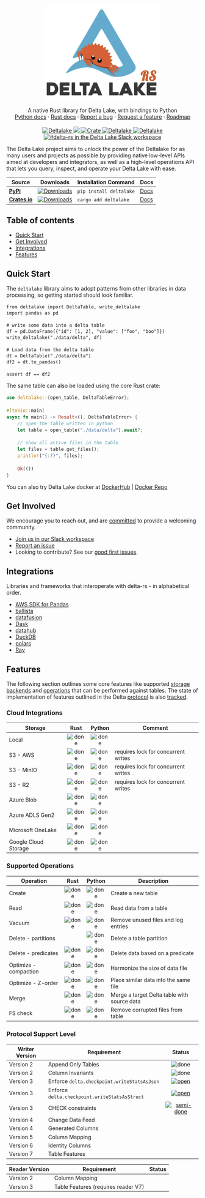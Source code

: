 <p align="center">
  <a href="https://delta.io/">
    <img src="https://github.com/delta-io/delta-rs/blob/main/logo.png?raw=true" alt="delta-rs logo" height="250">
  </a>
</p>
<p align="center">
  A native Rust library for Delta Lake, with bindings to Python
  <br>
  <a href="https://delta-io.github.io/delta-rs/">Python docs</a>
  ·
  <a href="https://docs.rs/deltalake/latest/deltalake/">Rust docs</a>
  ·
  <a href="https://github.com/delta-io/delta-rs/issues/new?template=bug_report.md">Report a bug</a>
  ·
  <a href="https://github.com/delta-io/delta-rs/issues/new?template=feature_request.md">Request a feature</a>
  ·
  <a href="https://github.com/delta-io/delta-rs/issues/1128">Roadmap</a>
  <br>
  <br>
  <a href="https://pypi.python.org/pypi/deltalake">
    <img alt="Deltalake" src="https://img.shields.io/pypi/l/deltalake.svg?style=flat-square&color=00ADD4&logo=apache">
  </a>
  <a target="_blank" href="https://github.com/delta-io/delta-rs" style="background:none">
    <img src="https://img.shields.io/github/stars/delta-io/delta-rs?logo=github&color=F75101">
  </a>
  <a target="_blank" href="https://crates.io/crates/deltalake" style="background:none">
    <img alt="Crate" src="https://img.shields.io/crates/v/deltalake.svg?style=flat-square&color=00ADD4&logo=rust" >
  </a>
  <a href="https://pypi.python.org/pypi/deltalake">
    <img alt="Deltalake" src="https://img.shields.io/pypi/v/deltalake.svg?style=flat-square&color=F75101&logo=pypi" >
  </a>
  <a href="https://pypi.python.org/pypi/deltalake">
    <img alt="Deltalake" src="https://img.shields.io/pypi/pyversions/deltalake.svg?style=flat-square&color=00ADD4&logo=python">
  </a>
  <a target="_blank" href="https://go.delta.io/slack">
    <img alt="#delta-rs in the Delta Lake Slack workspace" src="https://img.shields.io/badge/slack-delta-blue.svg?logo=slack&style=flat-square&color=F75101">
  </a>
</p>

The Delta Lake project aims to unlock the power of the Deltalake for as many users and projects as possible
by providing native low-level APIs aimed at developers and integrators, as well as a high-level operations
API that lets you query, inspect, and operate your Delta Lake with ease.

| Source                  | Downloads                         | Installation Command    | Docs            |
| ----------------------- | --------------------------------- | ----------------------- | --------------- |
| **[PyPi][pypi]**        | [![Downloads][pypi-dl]][pypi]     | `pip install deltalake` | [Docs][py-docs] |
| **[Crates.io][crates]** | [![Downloads][crates-dl]][crates] | `cargo add deltalake`   | [Docs][rs-docs] |

[pypi]: https://pypi.org/project/deltalake/
[pypi-dl]: https://img.shields.io/pypi/dm/deltalake?style=flat-square&color=00ADD4
[py-docs]: https://delta-io.github.io/delta-rs/
[rs-docs]: https://docs.rs/deltalake/latest/deltalake/
[crates]: https://crates.io/crates/deltalake
[crates-dl]: https://img.shields.io/crates/d/deltalake?color=F75101

## Table of contents

- [Quick Start](#quick-start)
- [Get Involved](#get-involved)
- [Integrations](#integrations)
- [Features](#features)

## Quick Start

The `deltalake` library aims to adopt patterns from other libraries in data processing,
so getting started should look familiar.

```py3
from deltalake import DeltaTable, write_deltalake
import pandas as pd

# write some data into a delta table
df = pd.DataFrame({"id": [1, 2], "value": ["foo", "boo"]})
write_deltalake("./data/delta", df)

# Load data from the delta table
dt = DeltaTable("./data/delta")
df2 = dt.to_pandas()

assert df == df2
```

The same table can also be loaded using the core Rust crate:

```rs
use deltalake::{open_table, DeltaTableError};

#[tokio::main]
async fn main() -> Result<(), DeltaTableError> {
    // open the table written in python
    let table = open_table("./data/delta").await?;

    // show all active files in the table
    let files = table.get_files();
    println!("{:?}", files);

    Ok(())
}
```

You can also try Delta Lake docker at [DockerHub](https://go.delta.io/dockerhub) | [Docker Repo](https://go.delta.io/docker)

## Get Involved

We encourage you to reach out, and are [committed](https://github.com/delta-io/delta-rs/blob/main/CODE_OF_CONDUCT.md)
to provide a welcoming community.

- [Join us in our Slack workspace](https://go.delta.io/slack)
- [Report an issue](https://github.com/delta-io/delta-rs/issues/new?template=bug_report.md)
- Looking to contribute? See our [good first issues](https://github.com/delta-io/delta-rs/contribute).

## Integrations

Libraries and frameworks that interoperate with delta-rs - in alphabetical order.

- [AWS SDK for Pandas](https://github.com/aws/aws-sdk-pandas)
- [ballista][ballista]
- [datafusion][datafusion]
- [Dask](https://github.com/dask-contrib/dask-deltatable)
- [datahub](https://datahubproject.io/)
- [DuckDB](https://duckdb.org/)
- [polars](https://www.pola.rs/)
- [Ray](https://github.com/delta-incubator/deltaray)

## Features

The following section outlines some core features like supported [storage backends](#cloud-integrations)
and [operations](#supported-operations) that can be performed against tables. The state of implementation
of features outlined in the Delta [protocol][protocol] is also [tracked](#protocol-support-level).

### Cloud Integrations

| Storage              |  Rust   | Python  | Comment                             |
| -------------------- | :-----: | :-----: | ----------------------------------- |
| Local                | ![done] | ![done] |                                     |
| S3 - AWS             | ![done] | ![done] | requires lock for concurrent writes |
| S3 - MinIO           | ![done] | ![done] | requires lock for concurrent writes |
| S3 - R2              | ![done] | ![done] | requires lock for concurrent writes |
| Azure Blob           | ![done] | ![done] |                                     |
| Azure ADLS Gen2      | ![done] | ![done] |                                     |
| Microsoft OneLake    | ![done] | ![done] |                                     |
| Google Cloud Storage | ![done] | ![done] |                                     |

### Supported Operations

| Operation             |           Rust           |          Python          | Description                                 |
| --------------------- | :----------------------: | :----------------------: | ------------------------------------------- |
| Create                |         ![done]          |         ![done]          | Create a new table                          |
| Read                  |         ![done]          |         ![done]          | Read data from a table                      |
| Vacuum                |         ![done]          |         ![done]          | Remove unused files and log entries         |
| Delete - partitions   |                          |         ![done]          | Delete a table partition                    |
| Delete - predicates   |         ![done]          |         ![done]          | Delete data based on a predicate            |
| Optimize - compaction |         ![done]          |         ![done]          | Harmonize the size of data file             |
| Optimize - Z-order    |         ![done]          |         ![done]          | Place similar data into the same file       |
| Merge                 |         ![done]          |         ![done]          | Merge a target Delta table with source data |
| FS check              |         ![done]          |         ![done]          | Remove corrupted files from table           |

### Protocol Support Level

| Writer Version | Requirement                                   |        Status        |
| -------------- | --------------------------------------------- | :------------------: |
| Version 2      | Append Only Tables                            |       ![done]        |
| Version 2      | Column Invariants                             |       ![done]        |
| Version 3      | Enforce `delta.checkpoint.writeStatsAsJson`   | [![open]][writer-rs] |
| Version 3      | Enforce `delta.checkpoint.writeStatsAsStruct` | [![open]][writer-rs] |
| Version 3      | CHECK constraints                             | [![semi-done]][check-constraints] |
| Version 4      | Change Data Feed                              |                      |
| Version 4      | Generated Columns                             |                      |
| Version 5      | Column Mapping                                |                      |
| Version 6      | Identity Columns                              |                      |
| Version 7      | Table Features                                |                      |

| Reader Version | Requirement                         | Status |
| -------------- | ----------------------------------- | ------ |
| Version 2      | Column Mapping                      |        |
| Version 3      | Table Features (requires reader V7) |        |

[datafusion]: https://github.com/apache/arrow-datafusion
[ballista]: https://github.com/apache/arrow-ballista
[polars]: https://github.com/pola-rs/polars
[open]: https://cdn.jsdelivr.net/gh/Readme-Workflows/Readme-Icons@main/icons/octicons/IssueNeutral.svg
[semi-done]: https://cdn.jsdelivr.net/gh/Readme-Workflows/Readme-Icons@main/icons/octicons/ApprovedChangesGrey.svg
[done]: https://cdn.jsdelivr.net/gh/Readme-Workflows/Readme-Icons@main/icons/octicons/ApprovedChanges.svg
[roadmap]: https://github.com/delta-io/delta-rs/issues/1128
[writer-rs]: https://github.com/delta-io/delta-rs/issues/851
[check-constraints]: https://github.com/delta-io/delta-rs/issues/1881
[onelake-rs]: https://github.com/delta-io/delta-rs/issues/1418
[protocol]: https://github.com/delta-io/delta/blob/master/PROTOCOL.md
